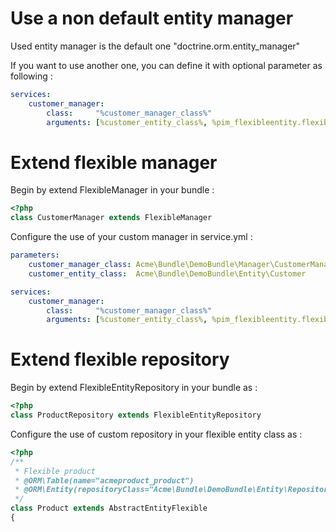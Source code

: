 Use a non default entity manager
================================

Used entity manager is the default one "doctrine.orm.entity_manager"

If you want to use another one, you can define it with optional parameter as following :

```yaml
services:
    customer_manager:
        class:     "%customer_manager_class%"
        arguments: [%customer_entity_class%, %pim_flexibleentity.flexible_config%, @doctrine.orm.non_default_entity_manager, @event_dispatcher]
```

Extend flexible manager
=======================

Begin by extend FlexibleManager in your bundle :

```php
<?php
class CustomerManager extends FlexibleManager
```

Configure the use of your custom manager in service.yml :
```yaml
parameters:
    customer_manager_class: Acme\Bundle\DemoBundle\Manager\CustomerManager
    customer_entity_class:  Acme\Bundle\DemoBundle\Entity\Customer

services:
    customer_manager:
        class:     "%customer_manager_class%"
        arguments: [%customer_entity_class%, %pim_flexibleentity.flexible_config%, @doctrine.orm.non_default_entity_manager, @event_dispatcher]
```

Extend flexible repository
==========================

Begin by extend FlexibleEntityRepository in your bundle as :

```php
<?php
class ProductRepository extends FlexibleEntityRepository
```

Configure the use of custom repository in your flexible entity class as :

```php
<?php
/**
 * Flexible product
 * @ORM\Table(name="acmeproduct_product")
 * @ORM\Entity(repositoryClass="Acme\Bundle\DemoBundle\Entity\Repository\ProductRepository")
 */
class Product extends AbstractEntityFlexible
{
```
